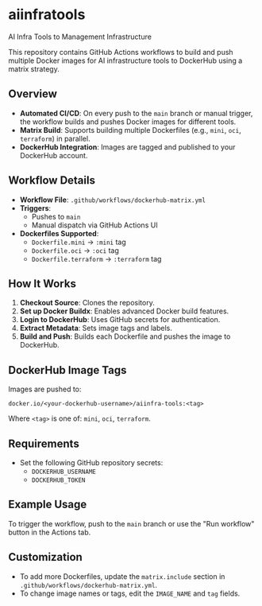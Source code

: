 # aiinfratools
AI Infra Tools to Management Infrastructure

This repository contains GitHub Actions workflows to build and push multiple Docker images for AI infrastructure tools to DockerHub using a matrix strategy.

## Overview

- **Automated CI/CD**: On every push to the `main` branch or manual trigger, the workflow builds and pushes Docker images for different tools.
- **Matrix Build**: Supports building multiple Dockerfiles (e.g., `mini`, `oci`, `terraform`) in parallel.
- **DockerHub Integration**: Images are tagged and published to your DockerHub account.

## Workflow Details

- **Workflow File**: `.github/workflows/dockerhub-matrix.yml`
- **Triggers**: 
  - Pushes to `main`
  - Manual dispatch via GitHub Actions UI
- **Dockerfiles Supported**:
  - `Dockerfile.mini` → `:mini` tag
  - `Dockerfile.oci` → `:oci` tag
  - `Dockerfile.terraform` → `:terraform` tag

## How It Works

1. **Checkout Source**: Clones the repository.
2. **Set up Docker Buildx**: Enables advanced Docker build features.
3. **Login to DockerHub**: Uses GitHub secrets for authentication.
4. **Extract Metadata**: Sets image tags and labels.
5. **Build and Push**: Builds each Dockerfile and pushes the image to DockerHub.

## DockerHub Image Tags

Images are pushed to:

```
docker.io/<your-dockerhub-username>/aiinfra-tools:<tag>
```

Where `<tag>` is one of: `mini`, `oci`, `terraform`.

## Requirements

- Set the following GitHub repository secrets:
  - `DOCKERHUB_USERNAME`
  - `DOCKERHUB_TOKEN`

## Example Usage

To trigger the workflow, push to the `main` branch or use the "Run workflow" button in the Actions tab.

## Customization

- To add more Dockerfiles, update the `matrix.include` section in `.github/workflows/dockerhub-matrix.yml`.
- To change image names or tags, edit the `IMAGE_NAME` and `tag` fields.

##